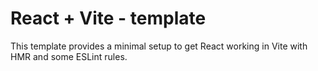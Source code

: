 # React + Vite - template 

This template provides a minimal setup to get React working in Vite with HMR and some ESLint rules.
